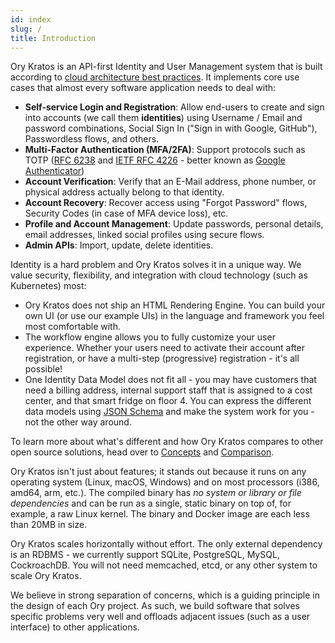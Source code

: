 ```yaml
---
id: index
slug: /
title: Introduction
---
```


Ory Kratos is an API-first Identity and User Management system that is built
according to
[cloud architecture best practices](https://www.ory.sh/docs/ecosystem/software-architecture-philosophy/).
It implements core use cases that almost every software application needs to
deal with:

- **Self-service Login and Registration**: Allow end-users to create and sign
  into accounts (we call them **identities**) using Username / Email and
  password combinations, Social Sign In ("Sign in with Google, GitHub"),
  Passwordless flows, and others.
- **Multi-Factor Authentication (MFA/2FA)**: Support protocols such as TOTP
  ([RFC 6238](https://tools.ietf.org/html/rfc6238) and
  [IETF RFC 4226](https://tools.ietf.org/html/rfc4226) - better known as
  [Google Authenticator](https://en.wikipedia.org/wiki/Google_Authenticator))
- **Account Verification**: Verify that an E-Mail address, phone number, or
  physical address actually belong to that identity.
- **Account Recovery**: Recover access using "Forgot Password" flows, Security
  Codes (in case of MFA device loss), etc.
- **Profile and Account Management**: Update passwords, personal details, email
  addresses, linked social profiles using secure flows.
- **Admin APIs**: Import, update, delete identities.

Identity is a hard problem and Ory Kratos solves it in a unique way. We value
security, flexibility, and integration with cloud technology (such as
Kubernetes) most:

- Ory Kratos does not ship an HTML Rendering Engine. You can build your own UI
  (or use our example UIs) in the language and framework you feel most
  comfortable with.
- The workflow engine allows you to fully customize your user experience.
  Whether your users need to activate their account after registration, or have
  a multi-step (progressive) registration - it's all possible!
- One Identity Data Model does not fit all - you may have customers that need a
  billing address, internal support staff that is assigned to a cost center, and
  that smart fridge on floor 4. You can express the different data models using
  [JSON Schema](https://json-schema.org/) and make the system work for you - not
  the other way around.

To learn more about what's different and how Ory Kratos compares to other open
source solutions, head over to [Concepts](./concepts/index.md) and
[Comparison](./further-reading/comparison.md).

Ory Kratos isn't just about features; it stands out because it runs on any
operating system (Linux, macOS, Windows) and on most processors (i386, amd64,
arm, etc.). The compiled binary has _no system or library or file dependencies_
and can be run as a single, static binary on top of, for example, a raw Linux
kernel. The binary and Docker image are each less than 20MB in size.

Ory Kratos scales horizontally without effort. The only external dependency is
an RDBMS - we currently support SQLite, PostgreSQL, MySQL, CockroachDB. You will
not need memcached, etcd, or any other system to scale Ory Kratos.

We believe in strong separation of concerns, which is a guiding principle in the
design of each Ory project. As such, we build software that solves specific
problems very well and offloads adjacent issues (such as a user interface) to
other applications.
